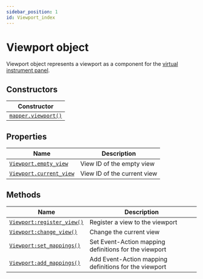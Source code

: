 ```yaml
---
sidebar_position: 1
id: Viewport_index
---
```


# Viewport object
Viewport object represents a viewport as a component for the [virtual instrument panel](/guide/virtual_instrument_panel).

## Constructors
|Constructor|
|---|
|[`mapper.viewport()`](/libs/mapper/mapper_viewport)

## Properties
|Name|Description|
|-|-|
|[```Viewport.empty_view```](/libs/mapper/Viewport/Viewport_empty_view)|View ID of the empty view|
|[```Viewport.current_view```](/libs/mapper/Viewport/Viewport_current_view)|View ID of the current view|

## Methods
|Name|Description|
|-|-|
|[```Viewport:register_view()```](/libs/mapper/Viewport/Viewport-register_view)|Register a view to the viewport|
|[```Viewport:change_view()```](/libs/mapper/Viewport/Viewport-change_view)|Change the current view|
|[```Viewport:set_mappings()```](/libs/mapper/Viewport/Viewport-set_mappings)|Set Event-Action mapping definitions for the viewport|
|[```Viewport:add_mappings()```](/libs/mapper/Viewport/Viewport-add_mappings)|Add Event-Action mapping definitions for the viewport|
